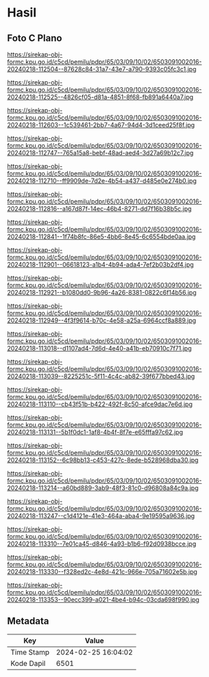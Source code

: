 # Hasil

## Foto C Plano

https://sirekap-obj-formc.kpu.go.id/c5cd/pemilu/pdpr/65/03/09/10/02/6503091002016-20240218-112504--87628c84-31a7-43e7-a790-9393c05fc3c1.jpg

https://sirekap-obj-formc.kpu.go.id/c5cd/pemilu/pdpr/65/03/09/10/02/6503091002016-20240218-112525--4826cf05-d81a-4851-8f68-fb891a6440a7.jpg

https://sirekap-obj-formc.kpu.go.id/c5cd/pemilu/pdpr/65/03/09/10/02/6503091002016-20240218-112603--1c539461-2bb7-4a67-94d4-3d1ceed25f8f.jpg

https://sirekap-obj-formc.kpu.go.id/c5cd/pemilu/pdpr/65/03/09/10/02/6503091002016-20240218-112747--765a15a8-bebf-48ad-aed4-3d27a69b12c7.jpg

https://sirekap-obj-formc.kpu.go.id/c5cd/pemilu/pdpr/65/03/09/10/02/6503091002016-20240218-112710--ff9909de-7d2e-4b54-a437-d485e0e274b0.jpg

https://sirekap-obj-formc.kpu.go.id/c5cd/pemilu/pdpr/65/03/09/10/02/6503091002016-20240218-112816--a167d87f-14ec-46b4-8271-dd7f16b38b5c.jpg

https://sirekap-obj-formc.kpu.go.id/c5cd/pemilu/pdpr/65/03/09/10/02/6503091002016-20240218-112841--1f74b8fc-86e5-4bb6-8e45-6c6554bde0aa.jpg

https://sirekap-obj-formc.kpu.go.id/c5cd/pemilu/pdpr/65/03/09/10/02/6503091002016-20240218-112901--06618123-a1b4-4b94-ada4-7ef2b03b2df4.jpg

https://sirekap-obj-formc.kpu.go.id/c5cd/pemilu/pdpr/65/03/09/10/02/6503091002016-20240218-112921--b1080dd0-9b96-4a26-8381-0822c6f14b56.jpg

https://sirekap-obj-formc.kpu.go.id/c5cd/pemilu/pdpr/65/03/09/10/02/6503091002016-20240218-112949--4f3f9614-b70c-4e58-a25a-6964ccf8a889.jpg

https://sirekap-obj-formc.kpu.go.id/c5cd/pemilu/pdpr/65/03/09/10/02/6503091002016-20240218-113018--d1107ad4-7d6d-4e40-a41b-eb70910c7f71.jpg

https://sirekap-obj-formc.kpu.go.id/c5cd/pemilu/pdpr/65/03/09/10/02/6503091002016-20240218-113039--8225251c-5f11-4c4c-ab82-39f677bbed43.jpg

https://sirekap-obj-formc.kpu.go.id/c5cd/pemilu/pdpr/65/03/09/10/02/6503091002016-20240218-113110--cb43f51b-b422-492f-8c50-afce9dac7e6d.jpg

https://sirekap-obj-formc.kpu.go.id/c5cd/pemilu/pdpr/65/03/09/10/02/6503091002016-20240218-113131--5b1f0dc1-1af8-4b4f-8f7e-e65fffa97c62.jpg

https://sirekap-obj-formc.kpu.go.id/c5cd/pemilu/pdpr/65/03/09/10/02/6503091002016-20240218-113152--6c98bb13-c453-427c-8ede-b528968dba30.jpg

https://sirekap-obj-formc.kpu.go.id/c5cd/pemilu/pdpr/65/03/09/10/02/6503091002016-20240218-113214--a60bd889-3ab9-48f3-81c0-d96808a84c9a.jpg

https://sirekap-obj-formc.kpu.go.id/c5cd/pemilu/pdpr/65/03/09/10/02/6503091002016-20240218-113247--c1d4121e-41e3-464a-aba4-9e19595a9636.jpg

https://sirekap-obj-formc.kpu.go.id/c5cd/pemilu/pdpr/65/03/09/10/02/6503091002016-20240218-113310--7e01ca45-d846-4a93-b1b6-f92d0938bcce.jpg

https://sirekap-obj-formc.kpu.go.id/c5cd/pemilu/pdpr/65/03/09/10/02/6503091002016-20240218-113330--f328ed2c-4e8d-421c-966e-705a71602e5b.jpg

https://sirekap-obj-formc.kpu.go.id/c5cd/pemilu/pdpr/65/03/09/10/02/6503091002016-20240218-113353--90ecc399-a021-4be4-b94c-03cda698f990.jpg


## Metadata

| Key        | Value               |
| ---------- | ------------------- |
| Time Stamp | 2024-02-25 16:04:02 |
| Kode Dapil | 6501                |



